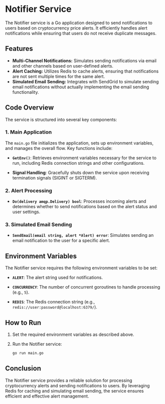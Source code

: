 # Notifier Service

The Notifier service is a Go application designed to send notifications to users based on cryptocurrency price alerts. It efficiently handles alert notifications while ensuring that users do not receive duplicate messages.

## Features

- **Multi-Channel Notifications:** Simulates sending notifications via email and other channels based on user-defined alerts.
- **Alert Caching:** Utilizes Redis to cache alerts, ensuring that notifications are not sent multiple times for the same alert.
- **Simulated Email Sending:** Integrates with SendGrid to simulate sending email notifications without actually implementing the email sending functionality.

## Code Overview

The service is structured into several key components:

### 1. **Main Application**

The `main.go` file initializes the application, sets up environment variables, and manages the overall flow. Key functions include:

- **`GetEnv()`**: Retrieves environment variables necessary for the service to run, including Redis connection strings and other configurations.

- **Signal Handling**: Gracefully shuts down the service upon receiving termination signals (SIGINT or SIGTERM).

### 2. **Alert Processing**

- **`Do(delivery amqp.Delivery) bool`**: Processes incoming alerts and determines whether to send notifications based on the alert status and user settings. 

### 3. **Simulated Email Sending**

- **`SendEmail(email string, alert *Alert) error`**: Simulates sending an email notification to the user for a specific alert.

## Environment Variables

The Notifier service requires the following environment variables to be set:

- **`ALERT`**: The alert string used for notifications.

- **`CONCURRENCY`**: The number of concurrent goroutines to handle processing (e.g., `5`).

- **`REDIS`**: The Redis connection string (e.g., `redis://user:password@localhost:6379/`).

## How to Run

1. Set the required environment variables as described above.
2. Run the Notifier service:

   ```bash
   go run main.go
   ``` 
## Conclusion

The Notifier service provides a reliable solution for processing cryptocurrency alerts and sending notifications to users. By leveraging Redis for caching and simulating email sending, the service ensures efficient and effective alert management.